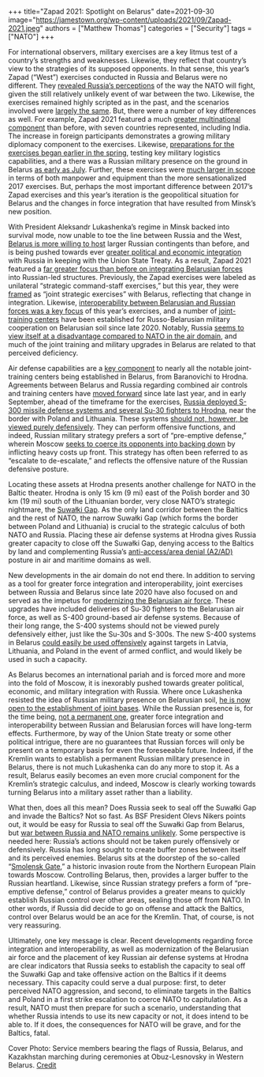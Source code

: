 +++
title="Zapad 2021: Spotlight on Belarus"
date=2021-09-30
image="https://jamestown.org/wp-content/uploads/2021/09/Zapad-2021.jpeg"
authors = ["Matthew Thomas"]
categories = ["Security"]
tags = ["NATO"]
+++

For international observers, military exercises are a key litmus test of a country’s strengths and weaknesses. Likewise, they reflect that country’s view to the strategies of its supposed opponents. In that sense, this year’s Zapad (“West”) exercises conducted in Russia and Belarus were no different. They [revealed Russia’s perceptions](https://warontherocks.com/2021/09/zapad-2021-what-to-expect-from-russias-strategic-military-exercise/) of the way the NATO will fight, given the still relatively unlikely event of war between the two. Likewise, the exercises remained highly scripted as in the past, and the scenarios involved were [largely the same](https://www.themoscowtimes.com/2021/09/23/zapad-2021-what-we-learned-from-russias-massive-military-drills-a75127). But, there were a number of key differences as well. For example, Zapad 2021 featured a much [greater multinational component](https://www.themoscowtimes.com/2021/09/23/zapad-2021-what-we-learned-from-russias-massive-military-drills-a75127) than before, with seven countries represented, including India. The increase in foreign participants demonstrates a growing military diplomacy component to the exercises. Likewise, [preparations for the exercises began earlier in the spring](https://www.usni.org/magazines/proceedings/2021/september/zapad-2021-brief), testing key military logistics capabilities, and a there was a Russian military presence on the ground in Belarus [as early as July](https://www.usni.org/magazines/proceedings/2021/september/zapad-2021-brief). Further, these exercises were [much larger in scope](https://www.themoscowtimes.com/2021/09/23/zapad-2021-what-we-learned-from-russias-massive-military-drills-a75127) in terms of both manpower and equipment than the more sensationalized 2017 exercises. But, perhaps the most important difference between 2017’s Zapad exercises and this year’s iteration is the geopolitical situation for Belarus and the changes in force integration that have resulted from Minsk’s new position. 

With President Aleksandr Lukashenka’s regime in Minsk backed into survival mode, now unable to toe the line between Russia and the West, [Belarus is more willing to host](https://www.themoscowtimes.com/2021/09/23/zapad-2021-what-we-learned-from-russias-massive-military-drills-a75127) larger Russian contingents than before, and is being pushed towards ever [greater political and economic integration](https://www.defensenews.com/global/europe/2021/09/13/as-zapad-military-drills-heat-up-signs-of-a-lasting-russian-footprint-in-belarus/) with Russia in keeping with the Union State Treaty. As a result, Zapad 2021 featured a [far greater focus than before on integrating Belarusian forces](https://www.understandingwar.org/backgrounder/russia%E2%80%99s-zapad-2021-exercise) into Russian-led structures. Previously, the Zapad exercises were labeled as unilateral “strategic command-staff exercises,” but this year, they were [framed](https://www.understandingwar.org/backgrounder/russia%E2%80%99s-zapad-2021-exercise) as “joint strategic exercises” with Belarus, reflecting that change in integration. Likewise, [interoperability between Belarusian and Russian forces was a key focus](https://www.themoscowtimes.com/2021/09/23/zapad-2021-what-we-learned-from-russias-massive-military-drills-a75127) of this year’s exercises, and a number of [joint-training centers](https://www.understandingwar.org/backgrounder/russia%E2%80%99s-zapad-2021-exercise) have been established for Russo-Belarusian military cooperation on Belarusian soil since late 2020. Notably, Russia [seems to view itself at a disadvantage compared to NATO in the air domain](https://www.themoscowtimes.com/2021/09/23/zapad-2021-what-we-learned-from-russias-massive-military-drills-a75127), and much of the joint training and military upgrades in Belarus are related to that perceived deficiency. 

Air defense capabilities are a [key component](https://warontherocks.com/2021/09/zapad-2021-what-to-expect-from-russias-strategic-military-exercise/) to nearly all the notable joint-training centers being established in Belarus, from Baranovichi to Hrodna. Agreements between Belarus and Russia regarding combined air controls and training centers have [moved forward](https://warontherocks.com/2021/09/zapad-2021-what-to-expect-from-russias-strategic-military-exercise/) since late last year, and in early September, ahead of the timeframe for the exercises, [Russia deployed S-300 missile defense systems and several Su-30 fighters to Hrodna](https://warontherocks.com/2021/09/zapad-2021-what-to-expect-from-russias-strategic-military-exercise/), near the border with Poland and Lithuania. These systems [should not, however, be viewed purely defensively](https://icds.ee/en/is-zapad-2021-any-different-from-zapad-2017/). They can perform offensive functions, and indeed, Russian military strategy prefers a sort of “pre-emptive defense,” wherein Moscow [seeks to coerce its opponents into backing down](https://www.themoscowtimes.com/2021/09/23/zapad-2021-what-we-learned-from-russias-massive-military-drills-a75127) by inflicting heavy costs up front. This strategy has often been referred to as “escalate to de-escalate,” and reflects the offensive nature of the Russian defensive posture. 
                                               
Locating these assets at Hrodna presents another challenge for NATO in the Baltic theater. Hrodna is only 15 km (9 mi) east of the Polish border and 30 km (19 mi) south of the Lithuanian border, very close NATO’s strategic nightmare, the [Suwałki Gap](https://balticsecurity.eu/defending_suwalki_gap/). As the only land corridor between the Baltics and the rest of NATO, the narrow Suwałki Gap (which forms the border between Poland and Lithuania) is crucial to the strategic calculus of both NATO and Russia. Placing these air defense systems at Hrodna gives Russia greater capacity to close off the Suwałki Gap, denying access to the Baltics by land and complementing Russia’s [anti-access/area denial (A2/AD)](https://www.fpri.org/article/2020/07/maritime-security-issues-in-the-baltic-sea-region/) posture in air and maritime domains as well. 

New developments in the air domain do not end there. In addition to serving as a tool for greater force integration and interoperability, joint exercises between Russia and Belarus since late 2020 have also focused on and served as the impetus for [modernizing the Belarusian air force](https://icds.ee/en/is-zapad-2021-any-different-from-zapad-2017/). These upgrades have included deliveries of Su-30 fighters to the Belarusian air force, as well as S-400 ground-based air defense systems. Because of their long range, the S-400 systems should not be viewed purely defensively either, just like the Su-30s and S-300s. The new S-400 systems in Belarus [could easily be used offensively](https://icds.ee/en/is-zapad-2021-any-different-from-zapad-2017/) against targets in Latvia, Lithuania, and Poland in the event of armed conflict, and would likely be used in such a capacity. 

As Belarus becomes an international pariah and is forced more and more into the fold of Moscow, it is inexorably pushed towards greater political, economic, and military integration with Russia. Where once Lukashenka resisted the idea of Russian military presence on Belarusian soil, [he is now open to the establishment of joint bases](https://www.defensenews.com/global/europe/2021/09/13/as-zapad-military-drills-heat-up-signs-of-a-lasting-russian-footprint-in-belarus/). While the Russian presence is, for the time being, [not a permanent one](https://www.defensenews.com/global/europe/2021/09/13/as-zapad-military-drills-heat-up-signs-of-a-lasting-russian-footprint-in-belarus/), greater force integration and interoperability between Russian and Belarusian forces will have long-term effects. Furthermore, by way of the Union State treaty or some other political intrigue, there are no guarantees that Russian forces will only be present on a temporary basis for even the foreseeable future. Indeed, if the Kremlin wants to establish a permanent Russian military presence in Belarus, there is not much Lukashenka can do any more to stop it. As a result, Belarus easily becomes an even more crucial component for the Kremlin’s strategic calculus, and indeed, Moscow is clearly working towards turning Belarus into a military asset rather than a liability. 

What then, does all this mean? Does Russia seek to seal off the Suwałki Gap and invade the Baltics? Not so fast. As BSF President Olevs Nikers points out, it would be easy for Russia to seal off the Suwałki Gap from Belarus, but [war between Russia and NATO remains unlikely](https://www.polskieradio.pl/13/53/Artykul/2807442,Response-to-Zapad-2021-Olevs-Nikers-Baltic-Security-Foundation-we-should-organize-regional-exercises-to-show-the-coherence-of-NATO?fbclid=IwAR2HLRD2YNAbSj30m_e6cgv-OZiCevt_R5CVcASqzbkS83QLDf6UzTgybKA). Some perspective is needed here: Russia’s actions should not be taken purely offensively or defensively. Russia has long sought to create buffer zones between itself and its perceived enemies. Belarus sits at the doorstep of the so-called “[Smolensk Gate](https://warontherocks.com/2021/09/zapad-2021-what-to-expect-from-russias-strategic-military-exercise/),” a historic invasion route from the Northern European Plain towards Moscow. Controlling Belarus, then, provides a larger buffer to the Russian heartland. Likewise, since Russian strategy prefers a form of “pre-emptive defense,” control of Belarus provides a greater means to quickly establish Russian control over other areas, sealing those off from NATO. In other words, if Russia did decide to go on offense and attack the Baltics, control over Belarus would be an ace for the Kremlin. That, of course, is not very reassuring. 

Ultimately, one key message is clear. Recent developments regarding force integration and interoperability, as well as modernization of the Belarusian air force and the placement of key Russian air defense systems at Hrodna are clear indicators that Russia seeks to establish the capacity to seal off the Suwałki Gap and take offensive action on the Baltics if it deems necessary. This capacity could serve a dual purpose: first, to deter perceived NATO aggression, and second, to eliminate targets in the Baltics and Poland in a first strike escalation to coerce NATO to capitulation. As a result, NATO must then prepare for such a scenario, understanding that whether Russia intends to use its new capacity or not, it does intend to be able to. If it does, the consequences for NATO will be grave, and for the Baltics, fatal.  

Cover Photo: Service members bearing the flags of Russia, Belarus, and Kazakhstan marching during ceremonies at Obuz-Lesnovsky in Western Belarus. [Credit](https://www.reuters.com/world/russia-belarus-begin-active-phase-huge-war-games-2021-09-10/)